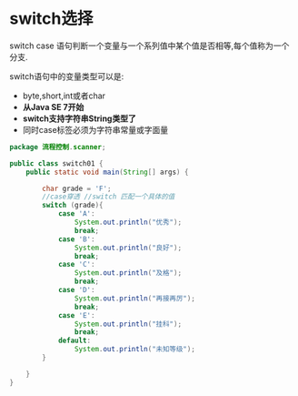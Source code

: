 # switch选择

switch case 语句判断一个变量与一个系列值中某个值是否相等,每个值称为一个分支.

switch语句中的变量类型可以是:

- byte,short,int或者char
- **从Java SE 7开始**
- **switch支持字符串String类型了**
- 同时case标签必须为字符串常量或字面量

```java
package 流程控制.scanner;

public class switch01 {
    public static void main(String[] args) {

        char grade = 'F';
        //case穿透 //switch 匹配一个具体的值
        switch (grade){
            case 'A':
                System.out.println("优秀");
                break;
            case 'B':
                System.out.println("良好");
                break;
            case 'C':
                System.out.println("及格");
                break;
            case 'D':
                System.out.println("再接再厉");
                break;
            case 'E':
                System.out.println("挂科");
                break;
            default:
                System.out.println("未知等级");
        }

    }
}
```

